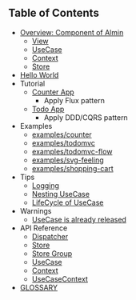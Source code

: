 ## Table of Contents

- [Overview: Component of Almin](./docs/introduction/components.md)
    - [View](./docs/introduction/components.md#view)
    - [UseCase](./docs/introduction/components#usecase)
    - [Context](./docs/introduction/components#context)
    - [Store](./docs/introduction/components#store)
- [Hello World](./docs/introduction/hello-world.md)
- Tutorial
    - [Counter App](./docs/tutorial/counter/README.md)
        - Apply Flux pattern
    - [Todo App](./docs/tutorial/todomvc/README.md)
        - Apply DDD/CQRS pattern
- Examples
    - [examples/counter](https://github.com/almin/almin/tree/master/examples/counter)
    - [examples/todomvc](https://github.com/almin/almin/tree/master/examples/todomvc)
    - [examples/todomvc-flow](https://github.com/almin/almin/tree/master/examples/todomvc-flow)
    - [examples/svg-feeling](https://github.com/almin/almin/tree/master/examples/svg-feeling)
    - [examples/shopping-cart](https://github.com/almin/almin/tree/master/examples/shopping-cart)
- Tips
    - [Logging](./docs/tips/logging.md)
    - [Nesting UseCase](./docs/tips/nesting-usecase.md)
    - [LifeCycle of UseCase](./docs/tips/usecase-lifecycle.md)
- Warnings
    - [UseCase is already released](docs/warnings/usecase-is-already-released.md)
- API Reference
    - [Dispatcher](./docs/api/Dispatcher.md)
    - [Store](./docs/api/Store.md)
    - [Store Group](./docs/api/StoreGroup.md)
    - [UseCase](./docs/api/UseCase.md)
    - [Context](./docs/api/Context.md)
    - [UseCaseContext](./docs/api/UseCaseContext.md)
- [GLOSSARY](./docs/GLOSSARY.md)
